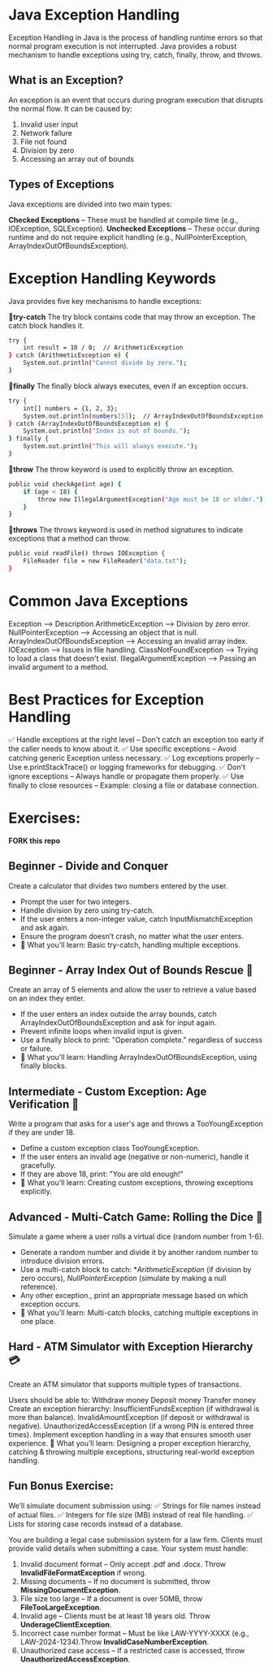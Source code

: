 # Java Exception Handling
Exception Handling in Java is the process of handling runtime errors so that normal program execution is not interrupted. Java provides a robust mechanism to handle exceptions using try, 
catch, finally, throw, and throws.
## What is an Exception?
An exception is an event that occurs during program execution that disrupts the normal flow. It can be caused by:

1. Invalid user input
2. Network failure
3. File not found
4. Division by zero
5. Accessing an array out of bounds

## Types of Exceptions
Java exceptions are divided into two main types:

**Checked Exceptions** – These must be handled at compile time (e.g., IOException, SQLException).
**Unchecked Exceptions** – These occur during runtime and do not require explicit handling (e.g., NullPointerException, ArrayIndexOutOfBoundsException).

# Exception Handling Keywords
Java provides five key mechanisms to handle exceptions:

🔹**try-catch**
The try block contains code that may throw an exception. The catch block handles it.
```bash
try {
    int result = 10 / 0;  // ArithmeticException
} catch (ArithmeticException e) {
    System.out.println("Cannot divide by zero.");
}
```

🔹**finally**
The finally block always executes, even if an exception occurs.
```bash
try {
    int[] numbers = {1, 2, 3};
    System.out.println(numbers[5]);  // ArrayIndexOutOfBoundsException
} catch (ArrayIndexOutOfBoundsException e) {
    System.out.println("Index is out of bounds.");
} finally {
    System.out.println("This will always execute.");
}
```

🔹**throw**
The throw keyword is used to explicitly throw an exception.
```bash
public void checkAge(int age) {
    if (age < 18) {
        throw new IllegalArgumentException("Age must be 18 or older.");
    }
}
```

🔹**throws**
The throws keyword is used in method signatures to indicate exceptions that a method can throw.
```bash
public void readFile() throws IOException {
    FileReader file = new FileReader("data.txt");
}
```

# Common Java Exceptions
Exception -->	Description
ArithmeticException -->	Division by zero error.
NullPointerException -->	Accessing an object that is null.
ArrayIndexOutOfBoundsException -->	Accessing an invalid array index.
IOException -->	Issues in file handling.
ClassNotFoundException -->	Trying to load a class that doesn't exist.
IllegalArgumentException -->	Passing an invalid argument to a method.

# Best Practices for Exception Handling
✅ Handle exceptions at the right level – Don't catch an exception too early if the caller needs to know about it.
✅ Use specific exceptions – Avoid catching generic Exception unless necessary.
✅ Log exceptions properly – Use e.printStackTrace() or logging frameworks for debugging.
✅ Don't ignore exceptions – Always handle or propagate them properly.
✅ Use finally to close resources – Example: closing a file or database connection.

# Exercises:
**FORK this repo**
## Beginner - Divide and Conquer
Create a calculator that divides two numbers entered by the user.

* Prompt the user for two integers.
* Handle division by zero using try-catch.
* If the user enters a non-integer value, catch InputMismatchException and ask again.
* Ensure the program doesn’t crash, no matter what the user enters.
* 📝 What you’ll learn: Basic try-catch, handling multiple exceptions.

## Beginner - Array Index Out of Bounds Rescue 🚀
Create an array of 5 elements and allow the user to retrieve a value based on an index they enter.

* If the user enters an index outside the array bounds, catch ArrayIndexOutOfBoundsException and ask for input again.
* Prevent infinite loops when invalid input is given.
* Use a finally block to print: "Operation complete." regardless of success or failure.
* 📝 What you’ll learn: Handling ArrayIndexOutOfBoundsException, using finally blocks.

## Intermediate - Custom Exception: Age Verification 🎂
Write a program that asks for a user's age and throws a TooYoungException if they are under 18.

* Define a custom exception class TooYoungException.
* If the user enters an invalid age (negative or non-numeric), handle it gracefully.
* If they are above 18, print: "You are old enough!"
* 📝 What you’ll learn: Creating custom exceptions, throwing exceptions explicitly.

##  Advanced - Multi-Catch Game: Rolling the Dice 🎲
Simulate a game where a user rolls a virtual dice (random number from 1-6).

* Generate a random number and divide it by another random number to introduce division errors.
* Use a multi-catch block to catch: **ArithmeticException* (if division by zero occurs), *NullPointerException* (simulate by making a null reference).
* Any other exception., print an appropriate message based on which exception occurs.
* 📝 What you’ll learn: Multi-catch blocks, catching multiple exceptions in one place.

## Hard - ATM Simulator with Exception Hierarchy 💳
Create an ATM simulator that supports multiple types of transactions.

Users should be able to:
Withdraw money
Deposit money
Transfer money
Create an exception hierarchy:
InsufficientFundsException (if withdrawal is more than balance).
InvalidAmountException (if deposit or withdrawal is negative).
UnauthorizedAccessException (if a wrong PIN is entered three times).
Implement exception handling in a way that ensures smooth user experience.
📝 What you’ll learn: Designing a proper exception hierarchy, catching & throwing multiple exceptions, structuring real-world exception handling.

## Fun Bonus Exercise:
We’ll simulate document submission using:
✅ Strings for file names instead of actual files.
✅ Integers for file size (MB) instead of real file handling.
✅ Lists for storing case records instead of a database.

You are building a legal case submission system for a law firm. Clients must provide valid details when submitting a case. Your system must handle:

1. Invalid document format – Only accept .pdf and .docx. Throw **InvalidFileFormatException** if wrong.
2. Missing documents – If no document is submitted, throw **MissingDocumentException**.
3. File size too large – If a document is over 50MB, throw **FileTooLargeException**.
4. Invalid age – Clients must be at least 18 years old. Throw **UnderageClientException**.
5. Incorrect case number format – Must be like LAW-YYYY-XXXX (e.g., LAW-2024-1234).Throw **InvalidCaseNumberException**.
6. Unauthorized case access – If a restricted case is accessed, throw **UnauthorizedAccessException**.



